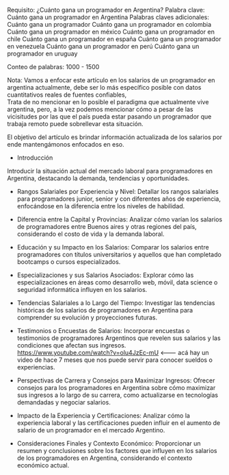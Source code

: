 Requisito: ¿Cuánto gana un programador en Argentina?
Palabra clave: Cuánto gana un programador en Argentina
Palabras claves adicionales: 
Cuánto gana un programador
Cuánto gana un programador en colombia 
Cuánto gana un programador en méxico
Cuánto gana un programador en chile 
Cuánto gana un programador en españa
Cuánto gana un programador en venezuela
Cuánto gana un programador en perú
Cuánto gana un programador en uruguay


Conteo de palabras: 1000 - 1500

Nota: Vamos a enfocar este artículo en los salarios de un programador en argentina actualmente, debe ser lo más específico posible con datos cuantitativos reales de fuentes confiables,  
Trata de no mencionar en lo posible el paradigma que actualmente vive argentina,  pero, a la vez podemos mencionar cómo a pesar de las vicisitudes por las que el país pueda estar pasando un programador que trabaja remoto puede sobrellevar esta situación.  

El objetivo del artículo es brindar información actualizada de los salarios por ende mantengámonos enfocados en eso.  


- Introducción 

Introducir la situación actual del mercado laboral para programadores en Argentina, destacando la demanda, tendencias y oportunidades.

- Rangos Salariales por Experiencia y Nivel:
Detallar los rangos salariales para programadores junior, senior y con diferentes años de experiencia, enfocándose en la diferencia entre los niveles de habilidad.

- Diferencia entre la Capital y Provincias:
Analizar cómo varían los salarios de programadores entre Buenos aires y otras regiones del país, considerando el costo de vida y la demanda laboral.


- Educación y su Impacto en los Salarios:
Comparar los salarios entre programadores con títulos universitarios y aquellos que han completado bootcamps o cursos especializados.

- Especializaciones y sus Salarios Asociados:
Explorar cómo las especializaciones en áreas como desarrollo web, móvil, data science o seguridad informática influyen en los salarios.

- Tendencias Salariales a lo Largo del Tiempo:
Investigar las tendencias históricas de los salarios de programadores en Argentina para comprender su evolución y proyecciones futuras.


- Testimonios o Encuestas de Salarios:
Incorporar encuestas o testimonios de programadores Argentinos que revelen sus salarios y las condiciones que afectan sus ingresos.
https://www.youtube.com/watch?v=olu4JzEc-mU   <--- acá hay un video de hace 7 meses que nos puede servir para conocer sueldos o experiencias. 


- Perspectivas de Carrera y Consejos para Maximizar Ingresos:
Ofrecer consejos para los programadores en Argentina sobre cómo maximizar sus ingresos a lo largo de su carrera, como actualizarse en tecnologías demandadas y negociar salarios.


- Impacto de la Experiencia y Certificaciones:
Analizar cómo la experiencia laboral y las certificaciones pueden influir en el aumento de salario de un programador en el mercado Argentino.


- Consideraciones Finales y Contexto Económico:
Proporcionar un resumen y conclusiones sobre los factores que influyen en los salarios de los programadores en Argentina, considerando el contexto económico actual.
